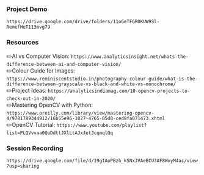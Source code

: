 ### Project Demo
`https://drive.google.com/drive/folders/11oGeTFGR0KUW9Sl-RemefHeT113mvg79`

  
### Resources
✏️AI vs Computer Vision: `https://www.analyticsinsight.net/whats-the-difference-between-ai-and-computer-vision/` <br/>
✏️Colour Guide for Images: `https://www.reminiscentstudio.in/photography-colour-guide/what-is-the-difference-between-grayscale-vs-black-and-white-vs-monochrome/` <br/>
✏️Project Ideas: `https://analyticsindiamag.com/10-opencv-projects-to-check-out-in-2020/`<br/>
✏️Mastering OpenCV with Python: `https://www.oreilly.com/library/view/mastering-opencv-4/9781789344912/16b55e96-1027-4765-85d8-ced8fa071473.xhtml`<br/>
✏️OpenCV Tutorial: `https://www.youtube.com/playlist?list=PLQVvvaa0QuDdttJXlLtAJxJetJcqmqlQq`<br/>


### Session Recording 
`https://drive.google.com/file/d/19gIAoPBzh_kSNxJVAeBCU3AF8WoyM4ac/view?usp=sharing`
